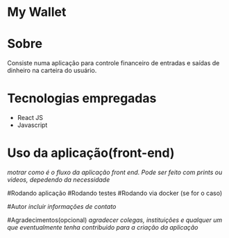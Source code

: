 # My Wallet

# Sobre
Consiste numa aplicação para controle financeiro de entradas e saídas de dinheiro na carteira do usuário.

# Tecnologias empregadas
- React JS
- Javascript

# Uso da aplicação(front-end)
*motrar como é o fluxo da aplicação front end. Pode ser feito com prints ou videos, depedendo da necessidade*

#Rodando aplicação
#Rodando testes
#Rodando via docker (se for o caso)

#Autor
*incluir informações de contato*

#Agradecimentos(opcional)
*agradecer colegas, instituições e qualquer um que eventualmente tenha contribuido para a criação da aplicação*
